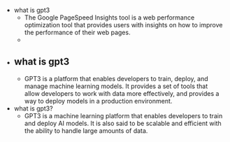- what is gpt3
	- The Google PageSpeed Insights tool is a web performance optimization tool that provides users with insights on how to improve the performance of their web pages.
	-
- what is gpt3
	-
	- GPT3 is a platform that enables developers to train, deploy, and manage machine learning models. It provides a set of tools that allow developers to work with data more effectively, and provides a way to deploy models in a production environment.
- what is gpt3?
	- GPT3 is a machine learning platform that enables developers to train and deploy AI models. It is also said to be scalable and efficient with the ability to handle large amounts of data.